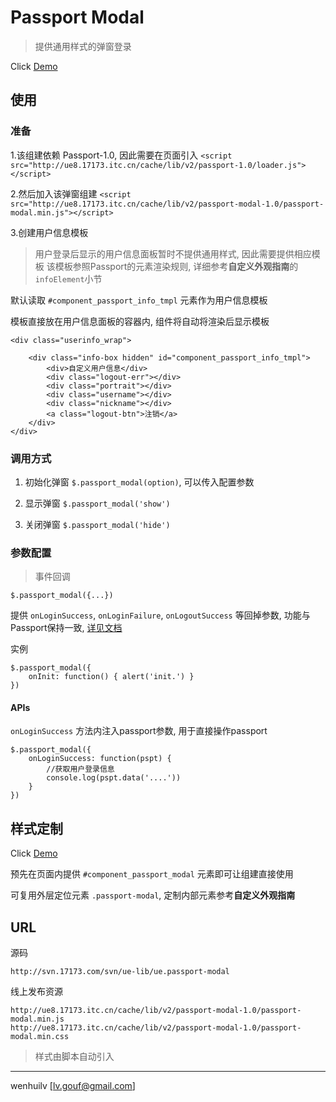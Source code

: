 # Passport Modal

> 提供通用样式的弹窗登录

Click [Demo](example/demo1.html)

## 使用

### 准备
1.该组建依赖 Passport-1.0, 因此需要在页面引入
`<script src="http://ue8.17173.itc.cn/cache/lib/v2/passport-1.0/loader.js"></script>`

2.然后加入该弹窗组建
`<script src="http://ue8.17173.itc.cn/cache/lib/v2/passport-modal-1.0/passport-modal.min.js"></script>`

3.创建用户信息模板

> 用户登录后显示的用户信息面板暂时不提供通用样式, 因此需要提供相应模板
> 该模板参照Passport的元素渲染规则, 详细参考**自定义外观指南**的 `infoElement`小节

默认读取 `#component_passport_info_tmpl` 元素作为用户信息模板

模板直接放在用户信息面板的容器内, 组件将自动将渲染后显示模板

	<div class="userinfo_wrap">
	
		<div class="info-box hidden" id="component_passport_info_tmpl">
			<div>自定义用户信息</div>
			<div class="logout-err"></div>
			<div class="portrait"></div>
			<div class="username"></div>
			<div class="nickname"></div>
			<a class="logout-btn">注销</a>
		</div>
	</div>

### 调用方式
1. 初始化弹窗 `$.passport_modal(option)`, 可以传入配置参数

2. 显示弹窗 `$.passport_modal('show')`

3. 关闭弹窗 `$.passport_modal('hide')`

### 参数配置
> 事件回调

`$.passport_modal({...})`

提供 `onLoginSuccess`, `onLoginFailure`, `onLogoutSuccess` 等回掉参数, 功能与Passport保持一致, [详见文档]()

实例

	$.passport_modal({
		onInit: function() { alert('init.') }
	})
	

#### APIs
`onLoginSuccess` 方法内注入passport参数, 用于直接操作passport

	$.passport_modal({
		onLoginSuccess: function(pspt) {
			//获取用户登录信息
			console.log(pspt.data('....'))
		}
	})


	
## 样式定制

Click [Demo](example/demo2.html)

预先在页面内提供 `#component_passport_modal` 元素即可让组建直接使用

可复用外层定位元素 `.passport-modal`, 定制内部元素参考**自定义外观指南**

	

## URL
源码
	
	http://svn.17173.com/svn/ue-lib/ue.passport-modal

线上发布资源

	http://ue8.17173.itc.cn/cache/lib/v2/passport-modal-1.0/passport-modal.min.js
	http://ue8.17173.itc.cn/cache/lib/v2/passport-modal-1.0/passport-modal.min.css

> 样式由脚本自动引入

---
wenhuilv [lv.gouf@gmail.com]